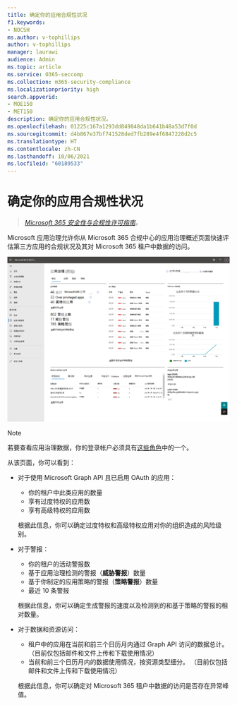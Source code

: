 ```yaml
---
title: 确定你的应用合规性状况
f1.keywords:
- NOCSH
ms.author: v-tophillips
author: v-tophillips
manager: laurawi
audience: Admin
ms.topic: article
ms.service: O365-seccomp
ms.collection: m365-security-compliance
ms.localizationpriority: high
search.appverid:
- MOE150
- MET150
description: 确定你的应用合规性状况。
ms.openlocfilehash: 01225c167a1293dd849848da1b641b48a53d7f0d
ms.sourcegitcommit: d4b867e37bf741528ded7fb289e4f6847228d2c5
ms.translationtype: HT
ms.contentlocale: zh-CN
ms.lasthandoff: 10/06/2021
ms.locfileid: "60189533"
---
```

# <a name="determine-your-app-compliance-posture"></a>确定你的应用合规性状况

>*[Microsoft 365 安全性与合规性许可指南](https://aka.ms/ComplianceSD)。*

Microsoft 应用治理允许你从 Microsoft 365 合规中心的应用治理概述页面快速评估第三方应用的合规状况及其对 Microsoft 365 租户中数据的访问。

![Microsoft 365 合规中心的应用治理概述页面。](..\media\manage-app-protection-governance\mapg-cc-overview.png)

>[!Note]
> 若要查看应用治理数据，你的登录帐户必须具有[这些角色](app-governance-get-started.md#administrator-roles)中的一个。
>

从该页面，你可以看到：

- 对于使用 Microsoft Graph API 且已启用 OAuth 的应用：

  - 你的租户中此类应用的数量
  - 享有过度特权的应用数
  - 享有高级特权的应用数

  根据此信息，你可以确定过度特权和高级特权应用对你的组织造成的风险级别。

- 对于警报：

  - 你的租户的活动警报数
  - 基于应用治理检测的警报（**威胁警报**）数量
  - 基于你制定的应用策略的警报（**策略警报**）数量
  - 最近 10 条警报

  根据此信息，你可以确定生成警报的速度以及检测到的和基于策略的警报的相对数量。

- 对于数据和资源访问：

  - 租户中的应用在当前和前三个日历月内通过 Graph API 访问的数据总计。 （目前仅包括邮件和文件上传和下载使用情况）
  - 当前和前三个日历月内的数据使用情况，按资源类型细分。 （目前仅包括邮件和文件上传和下载使用情况）

  根据此信息，你可以确定对 Microsoft 365 租户中数据的访问是否存在异常峰值。
